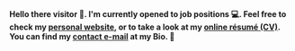 #### Hello there visitor 👋. I'm currently opened to job positions 💻. Feel free to check my [personal website](https://damian-m-g.github.io/), or to take a look at my [online résumé (CV)](https://www.linkedin.com/in/damianmg/). You can find my [contact e-mail](mailto:gonzalezdamianm@gmail.com) at my Bio. 🌌

<!--
**damian-m-g/damian-m-g** is a ✨ _special_ ✨ repository because its `README.md` (this file) appears on your GitHub profile.

Here are some ideas to get you started:

- 🔭 I’m currently working on ...
- 🌱 I’m currently learning ...
- 👯 I’m looking to collaborate on ...
- 🤔 I’m looking for help with ...
- 💬 Ask me about ...
- 📫 How to reach me: ...
- 😄 Pronouns: ...
- ⚡ Fun fact: ...
-->
